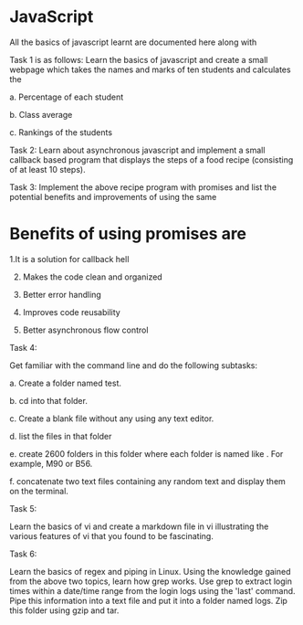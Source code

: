 # JavaScript

All the basics of javascript learnt are documented here along with

Task 1 is as follows:
Learn the basics of javascript and create a small webpage which takes the names and marks of ten students and calculates the

a. Percentage of each student

b. Class average

c. Rankings of the students

Task 2:
Learn about asynchronous javascript and implement a small callback based program that displays the steps of a food recipe (consisting of at least 10 steps).

Task 3:
Implement the above recipe program with promises and list the potential benefits and improvements of using the same 

# Benefits of using promises are

1.It is a solution for callback hell

2. Makes the code clean and organized

4. Better error handling

6. Improves code reusability

8. Better asynchronous flow control

Task 4:

Get familiar with the command line and do the following subtasks:

a. Create a folder named test.

b. cd into that folder.

c. Create a blank file without any using any text editor.

d. list the files in that folder

e. create 2600 folders in this folder where each folder is named like . For example, M90 or B56.

f. concatenate two text files containing any random text and display them on the terminal.

Task 5:

Learn the basics of vi and create a markdown file in vi illustrating the various features of vi that you found to be fascinating. 

Task 6:

Learn the basics of regex and piping in Linux. Using the knowledge gained from the above two topics, learn how grep works. Use grep to extract login times within a date/time range from the login logs using the 'last' command. Pipe this information into a text file and put it into a folder named logs. Zip this folder using gzip and tar.
